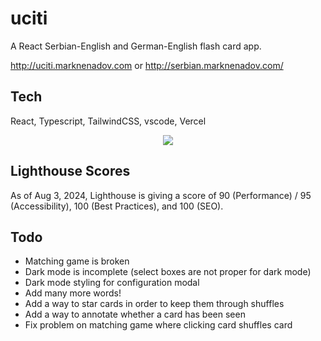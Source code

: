 # uciti

A React Serbian-English and German-English flash card app.

http://uciti.marknenadov.com or http://serbian.marknenadov.com/

## Tech

React, Typescript, TailwindCSS, vscode, Vercel

<p align="center">
  <a href="https://skillicons.dev">
    <img src="https://skillicons.dev/icons?i=react,typescript,tailwindcss,vscode,vercel" />
  </a>
</p>

## Lighthouse Scores

As of Aug 3, 2024, Lighthouse is giving a score of 90 (Performance) / 95 (Accessibility), 100 (Best Practices), and 100 (SEO).

## Todo

* Matching game is broken
* Dark mode is incomplete (select boxes are not proper for dark mode)
* Dark mode styling for configuration modal
* Add many more words!
* Add a way to star cards in order to keep them through shuffles
* Add a way to annotate whether a card has been seen
* Fix problem on matching game where clicking card shuffles card
